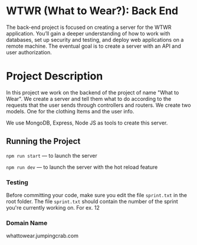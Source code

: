 # WTWR (What to Wear?): Back End
The back-end project is focused on creating a server for the WTWR application. You’ll gain a deeper understanding of how to work with databases, set up security and testing, and deploy web applications on a remote machine. The eventual goal is to create a server with an API and user authorization.

# Project Description
In this project we work on the backend of the project of name "What to Wear". We create a server and tell them what to do according to the requests that the user sends through controllers and routers. We create two models. One for the clothing Items and the user info.

We use MongoDB, Express, Node JS as tools to create this server.

## Running the Project
`npm run start` — to launch the server 

`npm run dev` — to launch the server with the hot reload feature

### Testing
Before committing your code, make sure you edit the file `sprint.txt` in the root folder. The file `sprint.txt` should contain the number of the sprint you're currently working on. For ex. 12

### Domain Name

whattowear.jumpingcrab.com
